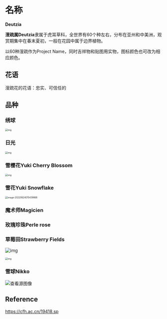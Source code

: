 # 名称

**Deutzia**

**溲疏属Deutzia**隶属于虎耳草科，全世界有60个种左右，分布在亚州和中美洲，观赏期集中在春末夏初，一般在花园中属于边界植物。

以60种溲疏作为Project Name，同时吉祥物和贴图用实物，图标颜色也可改为相应颜色。

## 花语

溲疏花的花语：忠实、可信任的

## 品种

### 绣球

<img src="http://5b0988e595225.cdn.sohucs.com/images/20190501/3be61b074cb84b078c92fbe87cfde056.jpeg" alt="img" style="zoom:50%;" />

### **日光**

<img src="http://5b0988e595225.cdn.sohucs.com/images/20190501/7ba32f66c8004611b9942a9575546682.jpeg" alt="img" style="zoom:50%;" />

### **雪樱花**Yuki Cherry Blossom

<img src="http://5b0988e595225.cdn.sohucs.com/images/20190501/dfd3cca1d24447b6b340aca683ce601c.jpeg" alt="img" style="zoom:50%;" />

### 雪花Yuki Snowflake

<img src="C:/Users/yokay/AppData/Roaming/Typora/typora-user-images/image-20220624015439868.png" alt="image-20220624015439868" style="zoom:50%;" />

### 魔术师Magicien

### 玫瑰珍珠Perle rose

### 草莓田Strawberry Fields

![img](http://5b0988e595225.cdn.sohucs.com/images/20190501/ab018e8dd8754719bb365947ee7b1452.jpeg)

<img src="https://p1.ssl.qhimg.com/t01fd626ecd35aa9f16.jpg" alt="img" style="zoom:50%;" />

### 雪球Nikko

![查看源图像](https://p1.ssl.qhimg.com/t0175d3ac6ec8eb66a8.jpg)



## Reference

https://cfh.ac.cn/19418.sp
